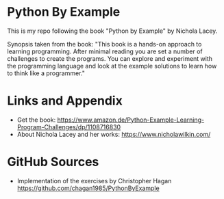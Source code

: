 # Python By Example

This is my repo following the book "Python by Example" by Nichola Lacey.

Synopsis taken from the book:
"This book is a hands-on approach to learning programming. After minimal reading you are set a number of challenges to create the programs. You can explore and experiment with the programming language and look at the example solutions to learn how to think like a programmer."

Links and Appendix
========================================================

- Get the book: https://www.amazon.de/Python-Example-Learning-Program-Challenges/dp/1108716830
- About Nichola Lacey and her works: https://www.nicholawilkin.com/

GitHub Sources
======================================================
- Implementation of the exercises by Christopher Hagan  
https://github.com/chagan1985/PythonByExample
